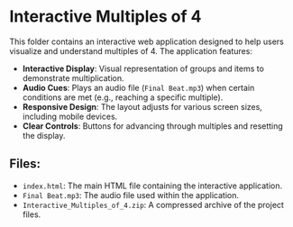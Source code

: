# Interactive Multiples of 4

This folder contains an interactive web application designed to help users visualize and understand multiples of 4. The application features:

- **Interactive Display**: Visual representation of groups and items to demonstrate multiplication.
- **Audio Cues**: Plays an audio file (`Final Beat.mp3`) when certain conditions are met (e.g., reaching a specific multiple).
- **Responsive Design**: The layout adjusts for various screen sizes, including mobile devices.
- **Clear Controls**: Buttons for advancing through multiples and resetting the display.

## Files:
- `index.html`: The main HTML file containing the interactive application.
- `Final Beat.mp3`: The audio file used within the application.
- `Interactive_Multiples_of_4.zip`: A compressed archive of the project files.